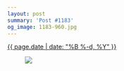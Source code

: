 ```yaml
---
layout: post
summary: 'Post #1183'
og_image: 1183-960.jpg
---
```


<div class="post">
 <time>
  <a href="/1183">
   {{ page.date | date: "%B %-d, %Y" }}
  </a>
 </time>
 <a href="/1183">
  <figure data-taken="7/14/2020">
   <img sizes="(min-width: 700px) 50vw, calc(100vw - 2rem)" src="{{ site.assets_url }}/1183-480.jpg" srcset="{{ site.assets_url }}/1183-240.jpg 240w, {{ site.assets_url }}/1183-480.jpg 480w, {{ site.assets_url }}/1183-720.jpg 720w, {{ site.assets_url }}/1183-960.jpg 960w"/>
  </figure>
 </a>
</div>
